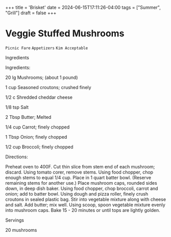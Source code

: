 +++
title = 'Brisket'
date = 2024-06-15T17:11:26-04:00
tags = ["Summer", "Grill"]
draft = false
+++
# Veggie Stuffed Mushrooms

`Picnic Fare` `Appetizers` `Kim Acceptable`

 

  Ingredients  

  Ingredients:

20 lg Mushrooms; (about 1 pound) 

 1 cup Seasoned croutons; crushed finely 

 1/2 c Shredded cheddar cheese 

 1/8 tsp Salt 

 2 Tbsp Butter; Melted 

 1/4 cup Carrot; finely chopped 

 1 Tbsp Onion; finely chopped 

 1/2 cup Broccoli; finely chopped 

Directions:

Preheat oven to 400F. Cut thin slice from stem end of each mushroom; discard. Using tomato corer, remove stems. Using food chopper, chop enough stems to equal 1/4 cup. Place in 1 quart batter bowl. (Reserve remaining stems for another use.) Place mushroom caps, rounded sides down, in deep dish baker. Using food chopper, chop broccoli, carrot and onion; add to batter bowl. Using dough and pizza roller, finely crush croutons in sealed plastic bag. Stir into vegetable mixture along with cheese and salt. Add butter; mix well. Using scoop, spoon vegetable mixture evenly into mushroom caps. Bake 15 - 20 minutes or until tops are lightly golden.  

  Servings  

  20 mushrooms  
